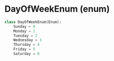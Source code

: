 # DayOfWeekEnum (enum)

```python
class DayOfWeekEnum(Enum):
    Sunday = 0
    Monday = 1
    Tuesday = 2
    Wednesday = 3
    Thursday = 4
    Friday = 5
    Saturday = 6
```
